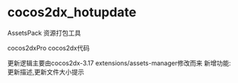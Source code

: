 # cocos2dx_hotupdate

AssetsPack 资源打包工具

cocos2dxPro cocos2dx代码

更新逻辑主要由cocos2dx-3.17 extensions/assets-manager修改而来
新增功能:更新描述,更新文件大小提示
